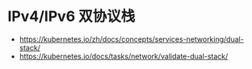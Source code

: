 # IPv4/IPv6 双协议栈

* https://kubernetes.io/zh/docs/concepts/services-networking/dual-stack/
* https://kubernetes.io/docs/tasks/network/validate-dual-stack/
